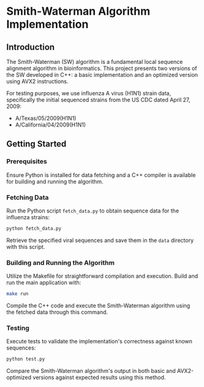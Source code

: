 # Smith-Waterman Algorithm Implementation

## Introduction

The Smith-Waterman (SW) algorithm is a fundamental local sequence alignment algorithm in bioinformatics. This project presents two versions of the SW developed in C++: a basic implementation and an optimized version using AVX2 instructions. 

For testing purposes, we use influenza A virus (H1N1) strain data, specifically the initial sequenced strains from the US CDC dated April 27, 2009:
- A/Texas/05/2009(H1N1)
- A/California/04/2009(H1N1)

## Getting Started

### Prerequisites
Ensure Python is installed for data fetching and a C++ compiler is available for building and running the algorithm.

### Fetching Data
Run the Python script `fetch_data.py` to obtain sequence data for the influenza strains:

```bash
python fetch_data.py
```

Retrieve the specified viral sequences and save them in the `data` directory with this script.

### Building and Running the Algorithm
Utilize the Makefile for straightforward compilation and execution. Build and run the main application with:

```bash
make run
```

Compile the C++ code and execute the Smith-Waterman algorithm using the fetched data through this command.

### Testing
Execute tests to validate the implementation's correctness against known sequences:

```bash
python test.py
```

Compare the Smith-Waterman algorithm's output in both basic and AVX2-optimized versions against expected results using this method.